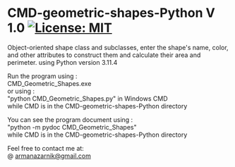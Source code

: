 # CMD-geometric-shapes-Python V 1.0 [![License: MIT](https://img.shields.io/badge/License-MIT-yellow.svg)](https://opensource.org/licenses/MIT)  
Object-oriented shape class and subclasses, enter the shape's name, color, and other attributes to construct them and calculate their area and perimeter.
using Python version 3.11.4  

Run the program using :  
CMD_Geometric_Shapes.exe  
or using :  
"python CMD_Geometric_Shapes.py" in Windows CMD  
while CMD is in the CMD-geometric-shapes-Python directory  

You can see the program document using :  
"python -m pydoc CMD_Geometric_Shapes"  
 while CMD is in the CMD-geometric-shapes-Python
 directory  
  
Feel free to contact me at:  
@ armanazarnik@gmail.com


